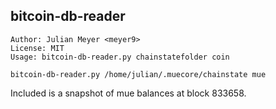 bitcoin-db-reader
-----------------

```
Author: Julian Meyer <meyer9>
License: MIT
Usage: bitcoin-db-reader.py chainstatefolder coin

bitcoin-db-reader.py /home/julian/.muecore/chainstate mue
```

Included is a snapshot of mue balances at block 833658.